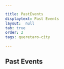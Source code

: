 ```yaml
---

title: PastEvents
displaytext: Past Events
layout:  null
tab: true
order: 2
tags: queretaro-city

---
```


## Past Events


